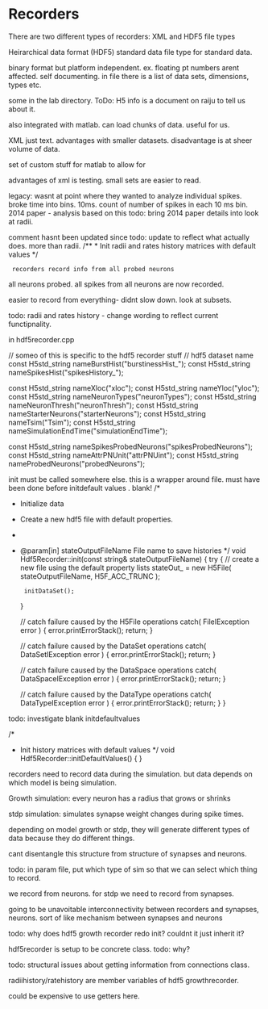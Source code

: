 
# Recorders
There are two different types of recorders: XML and HDF5 file types



Heirarchical data format (HDF5) standard data file type for standard data.

binary format but platform independent. ex. floating pt numbers arent affected.
self documenting. in file there is a list of data sets, dimensions, types etc.

some in the lab directory. ToDo: H5 info is a document on raiju to tell us about it.

also integrated with matlab. can load chunks of data. useful for us.

XML just text. advantages with smaller datasets. disadvantage is at sheer volume of data.

set of custom stuff for matlab to allow for

advantages of xml is testing. small sets are easier to read.



legacy: wasnt at point where they wanted to analyze individual spikes.
broke time into bins. 10ms. count of number of spikes in each 10 ms bin. 2014 paper - analysis based on this
todo: bring 2014 paper details into
look at radii.

comment hasnt been updated since
todo: update to reflect what actually does. more than radii.
    /**
     * Init radii and rates history matrices with default values
     */

     recorders record info from all probed neurons
all neurons probed. all spikes from all neurons are now recorded.

easier to record from everything- didnt slow down. look at subsets.

todo: radii and rates history - change wording to reflect current functipnality.

in hdf5recorder.cpp

// someo of this is specific to the hdf5 recorder stuff
// hdf5 dataset name
const H5std_string  nameBurstHist("burstinessHist_");
const H5std_string  nameSpikesHist("spikesHistory_");

const H5std_string  nameXloc("xloc");
const H5std_string  nameYloc("yloc");
const H5std_string  nameNeuronTypes("neuronTypes");
const H5std_string  nameNeuronThresh("neuronThresh");
const H5std_string  nameStarterNeurons("starterNeurons");
const H5std_string  nameTsim("Tsim");
const H5std_string  nameSimulationEndTime("simulationEndTime");

const H5std_string  nameSpikesProbedNeurons("spikesProbedNeurons");
const H5std_string  nameAttrPNUnit("attrPNUint");
const H5std_string  nameProbedNeurons("probedNeurons");


init must be called somewhere else.
this is a wrapper around file. must have been done before initdefault values . blank!
/*
 * Initialize data
 * Create a new hdf5 file with default properties.
 *
 * @param[in] stateOutputFileName	File name to save histories
 */
void Hdf5Recorder::init(const string& stateOutputFileName)
{
    try
    {
        // create a new file using the default property lists
        stateOut_ = new H5File( stateOutputFileName, H5F_ACC_TRUNC );

        initDataSet();
    }

    // catch failure caused by the H5File operations
    catch( FileIException error )
    {
        error.printErrorStack();
        return;
    }

    // catch failure caused by the DataSet operations
    catch( DataSetIException error )
    {
        error.printErrorStack();
        return;
    }

    // catch failure caused by the DataSpace operations
    catch( DataSpaceIException error )
    {
        error.printErrorStack();
        return;
    }

    // catch failure caused by the DataType operations
    catch( DataTypeIException error )
    {
        error.printErrorStack();
        return;
    }
}

todo: investigate blank initdefaultvalues

/*
 * Init history matrices with default values
 */
void Hdf5Recorder::initDefaultValues()
{
}

recorders need to record data during the simulation. but data depends on which model is being simulation.

Growth simulation: every neuron has a radius that grows or shrinks

stdp simulation: simulates synapse weight changes during spike times.

depending on model growth or stdp, they will generate different types of data because they do different things.

cant disentangle this structure from structure of synapses and neurons.

todo: in param file, put which type of sim so that we can select which thing to record.

we record from neurons. for stdp we need to record from synapses.

going to be unavoitable interconnectivity between recorders and synapses, neurons.
sort of like mechanism between synapses and neurons

todo: why does hdf5 growth recorder redo init? couldnt it just inherit it?

hdf5recorder is setup to be concrete class. todo: why?

todo: structural issues about getting information from connections class.

radiihistory/ratehistory are member variables of hdf5 growthrecorder.

could be expensive to use getters here.








